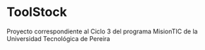 # ToolStock
Proyecto correspondiente al Ciclo 3 del programa MisionTIC de la Universidad Tecnológica de Pereira
